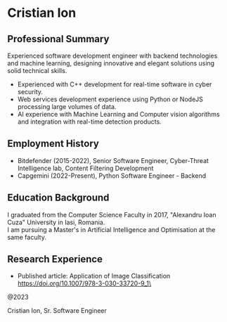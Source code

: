 # Cristian Ion

## Professional Summary
Experienced software development engineer with backend technologies and machine learning, designing innovative and elegant solutions using solid technical skills.

- Experienced with C++ development for real-time software in cyber security.
- Web services development experience using Python or NodeJS processing large volumes of data.
- AI experience with Machine Learning and Computer vision algorithms and integration with real-time detection products.

## Employment History
- Bitdefender (2015-2022), Senior Software Engineer, Cyber-Threat Intelligence lab, Content Filtering Development
- Capgemini (2022-Present), Python Software Engineer - Backend

## Education Background
I graduated from the Computer Science Faculty in 2017, "Alexandru Ioan Cuza" University in Iasi, Romania.\
I am pursuing a Master's in Artificial Intelligence and Optimisation at the same faculty.


## Research Experience
- Published article: Application of Image Classification https://doi.org/10.1007/978-3-030-33720-9_1\


@2023

Cristian Ion, Sr. Software Engineer

